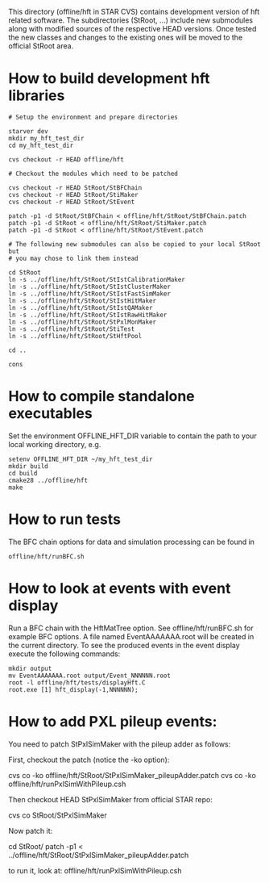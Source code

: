 
This directory (offline/hft in STAR CVS) contains development version of hft
related software. The subdirectories (StRoot, ...) include new
submodules along with modified sources of the respective HEAD versions. Once
tested the new classes and changes to the existing ones will be moved to the
official StRoot area.


How to build development hft libraries
======================================

    # Setup the environment and prepare directories

    starver dev
    mkdir my_hft_test_dir
    cd my_hft_test_dir

    cvs checkout -r HEAD offline/hft

    # Checkout the modules which need to be patched

    cvs checkout -r HEAD StRoot/StBFChain
    cvs checkout -r HEAD StRoot/StiMaker
    cvs checkout -r HEAD StRoot/StEvent

    patch -p1 -d StRoot/StBFChain < offline/hft/StRoot/StBFChain.patch
    patch -p1 -d StRoot < offline/hft/StRoot/StiMaker.patch
    patch -p1 -d StRoot < offline/hft/StRoot/StEvent.patch

    # The following new submodules can also be copied to your local StRoot but
    # you may chose to link them instead

    cd StRoot
    ln -s ../offline/hft/StRoot/StIstCalibrationMaker
    ln -s ../offline/hft/StRoot/StIstClusterMaker
    ln -s ../offline/hft/StRoot/StIstFastSimMaker
    ln -s ../offline/hft/StRoot/StIstHitMaker
    ln -s ../offline/hft/StRoot/StIstQAMaker
    ln -s ../offline/hft/StRoot/StIstRawHitMaker
    ln -s ../offline/hft/StRoot/StPxlMonMaker
    ln -s ../offline/hft/StRoot/StiTest
    ln -s ../offline/hft/StRoot/StHftPool

    cd ..

    cons


How to compile standalone executables
=====================================

Set the environment OFFLINE_HFT_DIR variable to contain the path to your local
working directory, e.g.

    setenv OFFLINE_HFT_DIR ~/my_hft_test_dir
    mkdir build
    cd build
    cmake28 ../offline/hft
    make


How to run tests
================

The BFC chain options for data and simulation processing can be found in

    offline/hft/runBFC.sh


How to look at events with event display
========================================

Run a BFC chain with the HftMatTree option. See offline/hft/runBFC.sh for
example BFC options. A file named EventAAAAAAA.root will be created in the
current directory. To see the produced events in the event display execute the
following commands:

    mkdir output
    mv EventAAAAAAA.root output/Event_NNNNNN.root
    root -l offline/hft/tests/displayHft.C
    root.exe [1] hft_display(-1,NNNNNN);


How to add PXL pileup events:
======================================

You need to patch StPxlSimMaker with the pileup adder as follows:

First, checkout the patch (notice the -ko option):

cvs co -ko offline/hft/StRoot/StPxlSimMaker_pileupAdder.patch
cvs co -ko offline/hft/runPxlSimWithPileup.csh

Then checkout HEAD StPxlSimMaker from official STAR repo:

cvs co StRoot/StPxlSimMaker

Now patch it:

cd StRoot/
patch -p1 < ../offline/hft/StRoot/StPxlSimMaker_pileupAdder.patch

to run it, look at:
offline/hft/runPxlSimWithPileup.csh
